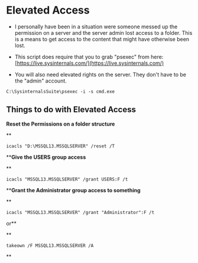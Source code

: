 # Elevated Access

- I personally have been in a situation were someone messed up the permission on a server and the server admin lost access to a folder. This is a means to get access to the content that might have otherwise been lost.
    
- This script does require that you to grab "psexec" from here: [https://live.sysinternals.com/](https://live.sysinternals.com/)
    
- You will also need elevated rights on the server. They don't have to be the "admin" account.
    

  

```
C:\SysinternalsSuite\psexec -i -s cmd.exe

```

  

## ⁠Things to do with Elevated Access

**Reset the Permissions on a folder structure**  

**

```
icacls "D:\MSSQL13.MSSQLSERVER" /reset /T

```

  


****Give the USERS group access**

**

```
icacls "MSSQL13.MSSQLSERVER" /grant USERS:F /t

```

  


****Grant the Administrator group access to something**

**

```
icacls "MSSQL13.MSSQLSERVER" /grant "Administrator":F /t

```

  

or**

**

```
takeown /F MSSQL13.MSSQLSERVER /A

```

  

  
**